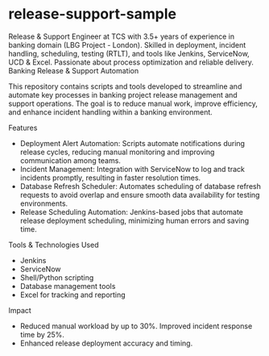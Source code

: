 # release-support-sample
Release &amp; Support Engineer at TCS with 3.5+ years of experience in banking domain (LBG Project - London). Skilled in deployment, incident handling, scheduling, testing (RTLT), and tools like Jenkins, ServiceNow, UCD &amp; Excel. Passionate about process optimization and reliable delivery.
Banking Release & Support Automation  

This repository contains scripts and tools developed to streamline and automate key processes in banking project release management and support operations. The goal is to reduce manual work, improve efficiency, and enhance incident handling within a banking environment.

Features

- Deployment Alert Automation: Scripts automate notifications during release cycles, reducing manual monitoring and improving communication among teams.  
- Incident Management: Integration with ServiceNow to log and track incidents promptly, resulting in faster resolution times.  
- Database Refresh Scheduler: Automates scheduling of database refresh requests to avoid overlap and ensure smooth data availability for testing environments.  
- Release Scheduling Automation: Jenkins-based jobs that automate release deployment scheduling, minimizing human errors and saving time.  

Tools & Technologies Used

- Jenkins  
- ServiceNow  
- Shell/Python scripting  
- Database management tools  
- Excel for tracking and reporting  

Impact

- Reduced manual workload by up to 30%.
Improved incident response time by 25%.  
- Enhanced release deployment accuracy and timing.
